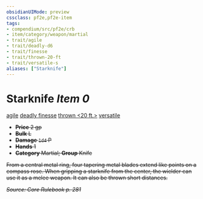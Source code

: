 ```yaml
---
obsidianUIMode: preview
cssclass: pf2e,pf2e-item
tags:
- compendium/src/pf2e/crb
- item/category/weapon/martial
- trait/agile
- trait/deadly-d6
- trait/finesse
- trait/thrown-20-ft
- trait/versatile-s
aliases: ["Starknife"]
---
```

# Starknife *Item 0*  
[agile](rules/traits/agile.md)  [deadly <d6>](rules/traits/deadly.md)  [finesse](rules/traits/finesse.md)  [thrown <20 ft.>](rules/traits/thrown.md)  [versatile <s>](rules/traits/versatile.md)  

- **Price** 2 gp
- **Bulk** L
- **Damage** `1d4` P
- **Hands** 1
- **Category** Martial; **Group** Knife 

From a central metal ring, four tapering metal blades extend like points on a compass rose. When gripping a starknife from the center, the wielder can use it as a melee weapon. It can also be thrown short distances.

*Source: Core Rulebook p. 281*